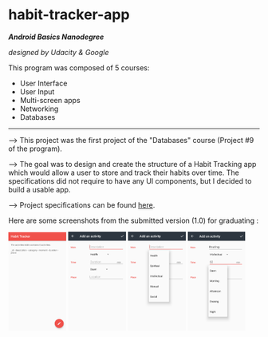 # habit-tracker-app

**_Android Basics Nanodegree_**

   _designed by Udacity & Google_

This program was composed of 5 courses:
* User Interface
* User Input
* Multi-screen apps
* Networking
* Databases

---

--> This project was the first project of the "Databases" course (Project #9 of the program).

--> The goal was to design and create the structure of a Habit Tracking app which would allow a user to store and track their habits over time. The specifications did not require to have any UI components, but I decided to build a usable app.

--> Project specifications can be found [here](documentation/udacity-abn-habit-tracker-app-specifications.pdf).

Here are some screenshots from the submitted version (1.0) for graduating :

<img src ="documentation/screenshots/udacity-abn-habit-tracker-app-v1.0-ss1.png?raw=true" width="23%"></img>
<img src ="documentation/screenshots/udacity-abn-habit-tracker-app-v1.0-ss2.png?raw=true" width="23%"></img>
<img src ="documentation/screenshots/udacity-abn-habit-tracker-app-v1.0-ss3.png?raw=true" width="23%"></img>
<img src ="documentation/screenshots/udacity-abn-habit-tracker-app-v1.0-ss4.png?raw=true" width="23%"></img>
